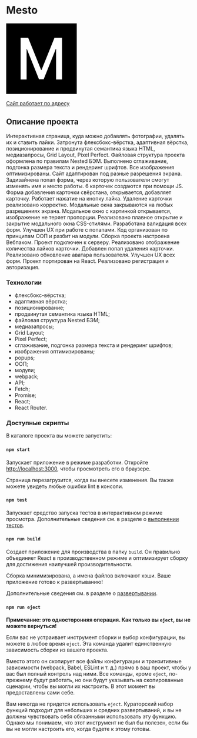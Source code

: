 # Mesto

![Логотип](https://github.com/glebradnikov/mesto-react/blob/main/public/favicon192.png)

[Cайт работает по адресу](https://glebradnikov.github.io/mesto-react)

## Описание проекта

Интерактивная страница, куда можно добавлять фотографии, удалять их и ставить лайки. Затронута флексбокс-вёрстка, адаптивная вёрстка, позиционирование и продвинутая семантика языка HTML, медиазапросы, Grid Layout, Pixel Perfect. Файловая структура проекта оформлена по правилам Nested БЭМ. Выполнено сглаживание, подгонка размера текста и рендеринг шрифтов. Все изображения оптимизированы. Сайт адаптирован под разные разрешения экрана. Задизайнена попап форма, через которую пользователи смогут изменять имя и место работы. 6 карточек создаются при помощи JS. Форма добавления карточки свёрстана, открывается, добавляет карточку. Работает нажатие на кнопку лайка. Удаление карточки реализовано корректно. Модальные окна закрываются на любых разрешениях экрана. Модальное окно с картинкой открывается, изображение не теряет пропорции. Реализовано плавное открытие и закрытие модального окна CSS-стилями. Разработана валидация всех форм. Улучшен UX при работе с попапами. Код организован по принципам ООП и разбит на модули. Сборка проекта настроена Вебпаком. Проект подключен к серверу. Реализовано отображение количества лайков карточки. Добавлен попап удаления карточки. Реализовано обновление аватара пользователя. Улучшен UX всех форм. Проект портирован на React. Реализовано регистрация и авторизация.

### Технологии

- флексбокс-вёрстка;
- адаптивная вёрстка;
- позиционирование;
- продвинутая семантика языка HTML;
- файловая структура Nested БЭМ;
- медиазапросы;
- Grid Layout;
- Pixel Perfect;
- сглаживание, подгонка размера текста и рендеринг шрифтов;
- изображения оптимизированы;
- popups;
- ООП;
- модули;
- webpack;
- API;
- Fetch;
- Promise;
- React;
- React Router.

### Доступные скрипты

В каталоге проекта вы можете запустить:

#### `npm start`

Запускает приложение в режиме разработки.
Откройте [http://localhost:3000](http://localhost:3000), чтобы просмотреть его в браузере.

Страница перезагрузится, когда вы внесете изменения.
Вы также можете увидеть любые ошибки lint в консоли.

#### `npm test`

Запускает средство запуска тестов в интерактивном режиме просмотра.
Дополнительные сведения см. в разделе о [выполнении тестов](https://facebook.github.io/create-react-app/docs/running-tests).

#### `npm run build`

Создает приложение для производства в папку `build`.
Он правильно объединяет React в производственном режиме и оптимизирует сборку для достижения наилучшей производительности.

Сборка минимизирована, а имена файлов включают хэши.
Ваше приложение готово к развертыванию!

Дополнительные сведения см. в разделе о [развертывании](https://facebook.github.io/create-react-app/docs/deployment).

#### `npm run eject`

**Примечание: это односторонняя операция. Как только вы `eject`, вы не можете вернуться!**

Если вас не устраивает инструмент сборки и выбор конфигурации, вы можете в любое время `eject`. Эта команда удалит единственную зависимость сборки из вашего проекта.

Вместо этого он скопирует все файлы конфигурации и транзитивные зависимости (webpack, Babel, ESLint и т. д.) прямо в ваш проект, чтобы у вас был полный контроль над ними. Все команды, кроме `eject`, по-прежнему будут работать, но они будут указывать на скопированные сценарии, чтобы вы могли их настроить. В этот момент вы предоставлены сами себе.

Вам никогда не придется использовать `eject`. Кураторский набор функций подходит для небольших и средних развертываний, и вы не должны чувствовать себя обязанными использовать эту функцию. Однако мы понимаем, что этот инструмент не был бы полезен, если бы вы не могли настроить его, когда будете к этому готовы.
